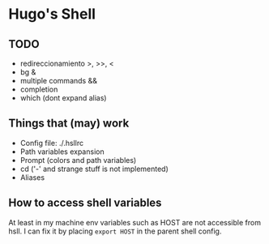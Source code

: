 # Hugo's Shell

## TODO

- redireccionamiento >, >>, <
- bg &
- multiple commands &&
- completion
- which (dont expand alias)

## Things that (may) work

- Config file: ./.hsllrc
- Path variables expansion
- Prompt (colors and path variables)
- cd ('-' and strange stuff is not implemented)
- Aliases

## How to access shell variables

At least in my machine env variables such as HOST
are not accessible from hsll. I can fix it by
placing `export HOST` in the parent shell config.
